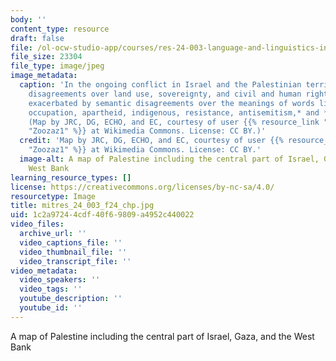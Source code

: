 ```yaml
---
body: ''
content_type: resource
draft: false
file: /ol-ocw-studio-app/courses/res-24-003-language-and-linguistics-in-decolonization-and-liberation-struggles-in-haiti-palestine-and-israel-fall-2024/israel-base-map.jpg
file_size: 23304
file_type: image/jpeg
image_metadata:
  caption: 'In the ongoing conflict in Israel and the Palestinian territories, political
    disagreements over land use, sovereignty, and civil and human rights have been
    exacerbated by semantic disagreements over the meanings of words like *Intifadeh,
    occupation, apartheid, indigenous, resistance, antisemitism,* and *genocide.*
    (Map by JRC, DG, ECHO, and EC, courtesy of user {{% resource_link "8e3186ac-ff02-4761-8d3c-3d353034d3f5"
    "Zoozaz1" %}} at Wikimedia Commons. License: CC BY.)'
  credit: 'Map by JRC, DG, ECHO, and EC, courtesy of user {{% resource_link "8e3186ac-ff02-4761-8d3c-3d353034d3f5"
    "Zoozaz1" %}} at Wikimedia Commons. License: CC BY.'
  image-alt: A map of Palestine including the central part of Israel, Gaza, and the
    West Bank
learning_resource_types: []
license: https://creativecommons.org/licenses/by-nc-sa/4.0/
resourcetype: Image
title: mitres_24_003_f24_chp.jpg
uid: 1c2a9724-4cdf-40f6-9809-a4952c440022
video_files:
  archive_url: ''
  video_captions_file: ''
  video_thumbnail_file: ''
  video_transcript_file: ''
video_metadata:
  video_speakers: ''
  video_tags: ''
  youtube_description: ''
  youtube_id: ''
---
```

A map of Palestine including the central part of Israel, Gaza, and the West Bank